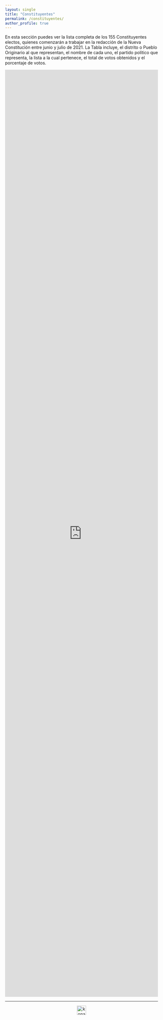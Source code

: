 ```yaml
---
layout: single
title: "Constituyentes"
permalink: /constituyentes/
author_profile: true
---
```


En esta sección puedes ver la lista completa de los 155 Constituyentes electos, quienes comenzarán a trabajar en la redacción de la Nueva Constitución entre junio y julio de 2021. La Tabla incluye, el distrito o Pueblo Originario al que representan, el nombre de cada uno, el partido político que representa, la lista a la cual pertenece, el total de votos obtenidos y el porcentaje de votos.

<iframe title="" aria-label="table" id="datawrapper-chart-ox5ub" src="https://datawrapper.dwcdn.net/ox5ub/1/" scrolling="no" frameborder="0" style="width: 0; min-width: 100% !important; border: none;" height="3041"></iframe><script type="text/javascript">!function(){"use strict";window.addEventListener("message",(function(e){if(void 0!==e.data["datawrapper-height"]){var t=document.querySelectorAll("iframe");for(var a in e.data["datawrapper-height"])for(var r=0;r<t.length;r++){if(t[r].contentWindow===e.source)t[r].style.height=e.data["datawrapper-height"][a]+"px"}}}))}();
</script>

---

<!-- NES -->
<style>
.aligncenter {
    text-align: center;
}
</style>
<p class="aligncenter">
    <img src="/images/nes.png" width="30" height="30" alt="konami" />
</p>

<!-- Favicon -->
<link rel="apple-touch-icon" sizes="180x180" href="/apple-touch-icon.png">
<link rel="icon" type="image/png" sizes="32x32" href="/favicon-32x32.png">
<link rel="icon" type="image/png" sizes="16x16" href="/favicon-16x16.png">
<link rel="manifest" href="/site.webmanifest">
<link rel="mask-icon" href="/safari-pinned-tab.svg" color="#5bbad5">
<meta name="msapplication-TileColor" content="#b91d47">
<meta name="theme-color" content="#ffffff">
